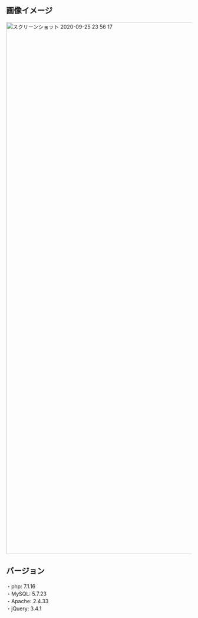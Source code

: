 ## 画像イメージ

<img width="1439" alt="スクリーンショット 2020-09-25 23 56 17" src="https://user-images.githubusercontent.com/71754476/94282640-0523f100-ff8b-11ea-84c4-87479ca388c4.png">  


## バージョン
・php: 7.1.16  
・MySQL: 5.7.23  
・Apache: 2.4.33  
・jQuery: 3.4.1  
